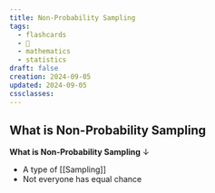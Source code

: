 ```yaml
---
title: Non-Probability Sampling
tags:
  - flashcards
  - 🌱
  - mathematics
  - statistics
draft: false
creation: 2024-09-05
updated: 2024-09-05
cssclasses: 
---
```

## What is Non-Probability Sampling

**What is Non-Probability Sampling**
↓
- A type of [[Sampling]]
- Not everyone has equal chance
<!--SR:!2024-12-13,4,270-->
